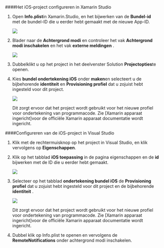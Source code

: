 ####<a name="configuring-the-ios-project-in-xamarin-studio"></a>Het iOS-project configureren in Xamarin Studio

1. Open **Info.plist**in Xamarin.Studio, en het bijwerken van de **Bundel-id** met de bundel-ID die u eerder hebt gemaakt met de nieuwe App-ID.

    ![](./media/app-service-mobile-xamarin-ios-configure-project/mobile-services-ios-push-21.png)

2. Blader naar de **Achtergrond modi** en controleer het vak **Achtergrond modi inschakelen** en het vak **externe meldingen** . 

    ![](./media/app-service-mobile-xamarin-ios-configure-project/mobile-services-ios-push-22.png)

3. Dubbelklikt u op het project in het deelvenster Solution **Projectopties**te openen.

4.  Kies **bundel ondertekening iOS** onder **maken**en selecteert u de bijbehorende **identiteit** en **Provisioning profiel** dat u zojuist hebt ingesteld voor dit project. 

    ![](./media/app-service-mobile-xamarin-ios-configure-project/mobile-services-ios-push-20.png)

    Dit zorgt ervoor dat het project wordt gebruikt voor het nieuwe profiel voor ondertekening van programmacode. Zie [Xamarin apparaat ingericht]voor de officiële Xamarin apparaat documentatie wordt ingericht.

####<a name="configuring-the-ios-project-in-visual-studio"></a>Configureren van de iOS-project in Visual Studio

1. Klik met de rechtermuisknop op het project in Visual Studio, en klik vervolgens op **Eigenschappen**.

2. Klik op het tabblad **iOS toepassing** in de pagina eigenschappen en de **id** bijwerken met de ID die u eerder hebt gemaakt.

    ![](./media/app-service-mobile-xamarin-ios-configure-project/mobile-services-ios-push-23.png)

3. Selecteer op het tabblad **ondertekening bundel iOS** de **Provisioning profiel** dat u zojuist hebt ingesteld voor dit project en de bijbehorende **identiteit** . 

    ![](./media/app-service-mobile-xamarin-ios-configure-project/mobile-services-ios-push-24.png)

    Dit zorgt ervoor dat het project wordt gebruikt voor het nieuwe profiel voor ondertekening van programmacode. Zie [Xamarin apparaat ingericht]voor de officiële Xamarin apparaat documentatie wordt ingericht.

4. Dubbel klik op Info.plist te openen en vervolgens de **RemoteNotifications** onder achtergrond modi inschakelen. 



[Xamarin apparaat inrichten]: http://developer.xamarin.com/guides/ios/getting_started/installation/device_provisioning/